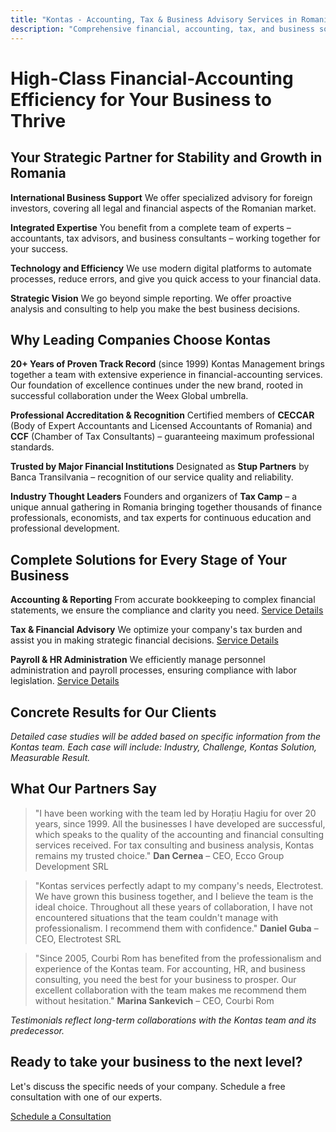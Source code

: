 ```yaml
---
title: "Kontas - Accounting, Tax & Business Advisory Services in Romania"
description: "Comprehensive financial, accounting, tax, and business solutions for your company in Romania. Digital accounting, payroll, strategic consulting."
---
```

<!-- Hreflang tags for SEO -->
<!--
<link rel="alternate" href="https://kontas.ro/en/" hreflang="en-RO" />
<link rel="alternate" href="https://kontas.ro/" hreflang="ro-RO" />
<link rel="alternate" href="https://kontas.ro/en/" hreflang="x-default" />
-->

# High-Class Financial-Accounting Efficiency for Your Business to Thrive

## Your Strategic Partner for Stability and Growth in Romania

**International Business Support**
We offer specialized advisory for foreign investors, covering all legal and financial aspects of the Romanian market.

**Integrated Expertise**
You benefit from a complete team of experts – accountants, tax advisors, and business consultants – working together for your success.

**Technology and Efficiency**
We use modern digital platforms to automate processes, reduce errors, and give you quick access to your financial data.

**Strategic Vision**
We go beyond simple reporting. We offer proactive analysis and consulting to help you make the best business decisions.

## Why Leading Companies Choose Kontas

**20+ Years of Proven Track Record** (since 1999)
Kontas Management brings together a team with extensive experience in financial-accounting services. Our foundation of excellence continues under the new brand, rooted in successful collaboration under the Weex Global umbrella.

**Professional Accreditation & Recognition**
Certified members of **CECCAR** (Body of Expert Accountants and Licensed Accountants of Romania) and **CCF** (Chamber of Tax Consultants) – guaranteeing maximum professional standards.

**Trusted by Major Financial Institutions**
Designated as **Stup Partners** by Banca Transilvania – recognition of our service quality and reliability.

**Industry Thought Leaders**
Founders and organizers of **Tax Camp** – a unique annual gathering in Romania bringing together thousands of finance professionals, economists, and tax experts for continuous education and professional development.

## Complete Solutions for Every Stage of Your Business

**Accounting & Reporting**
From accurate bookkeeping to complex financial statements, we ensure the compliance and clarity you need.
[Service Details](/en/services/accounting-reporting/)

**Tax & Financial Advisory**
We optimize your company's tax burden and assist you in making strategic financial decisions.
[Service Details](/en/services/tax-advisory/)

**Payroll & HR Administration**
We efficiently manage personnel administration and payroll processes, ensuring compliance with labor legislation.
[Service Details](/en/services/payroll-human-resources/)

## Concrete Results for Our Clients

*Detailed case studies will be added based on specific information from the Kontas team. Each case will include: Industry, Challenge, Kontas Solution, Measurable Result.*

## What Our Partners Say

> "I have been working with the team led by Horațiu Hagiu for over 20 years, since 1999. All the businesses I have developed are successful, which speaks to the quality of the accounting and financial consulting services received. For tax consulting and business analysis, Kontas remains my trusted choice."
> **Dan Cernea** – CEO, Ecco Group Development SRL

> "Kontas services perfectly adapt to my company's needs, Electrotest. We have grown this business together, and I believe the team is the ideal choice. Throughout all these years of collaboration, I have not encountered situations that the team couldn't manage with professionalism. I recommend them with confidence."
> **Daniel Guba** – CEO, Electrotest SRL

> "Since 2005, Courbi Rom has benefited from the professionalism and experience of the Kontas team. For accounting, HR, and business consulting, you need the best for your business to prosper. Our excellent collaboration with the team makes me recommend them without hesitation."
> **Marina Sankevich** – CEO, Courbi Rom

*Testimonials reflect long-term collaborations with the Kontas team and its predecessor.*

## Ready to take your business to the next level?

Let's discuss the specific needs of your company. Schedule a free consultation with one of our experts.

[Schedule a Consultation](/en/contact/)
